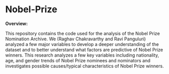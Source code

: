 # Nobel-Prize

**Overview:**

This repository contains the code used for the analysis of the Nobel Prize Nomination Archive. We (Raghav Chakravarthy and Ravi Panguluri) analyzed a few major variables to develop a deeper understanding of the dataset and to better understand what factors are predictive of Nobel Prize winners. This research analyzes a few key variables including nationality, age, and gender trends of Nobel Prize nominees and nominators and investigates possible causes/typical characteristics of Nobel Prize winners.
